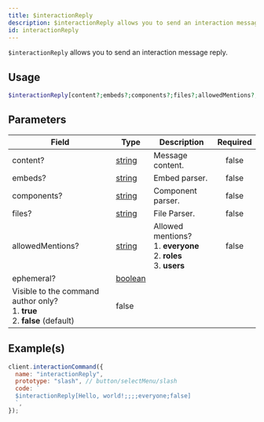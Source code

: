 ```yaml
---
title: $interactionReply
description: $interactionReply allows you to send an interaction message reply.
id: interactionReply
---
```


`$interactionReply` allows you to send an interaction message reply.

## Usage

```php
$interactionReply[content?;embeds?;components?;files?;allowedMentions?;ephemeral?]
```

## Parameters

| Field                                        | Type                                                                                                | Description                                                                      | Required |
| -------------------------------------------- | --------------------------------------------------------------------------------------------------- | -------------------------------------------------------------------------------- | :------: |
| content?                                     | [string](https://developer.mozilla.org/en-US/docs/Web/JavaScript/Reference/Global_Objects/String)   | Message content.                                                                 |  false   |
| embeds?                                      | [string](https://developer.mozilla.org/en-US/docs/Web/JavaScript/Reference/Global_Objects/String)   | Embed parser.                                                                    |  false   |
| components?                                  | [string](https://developer.mozilla.org/en-US/docs/Web/JavaScript/Reference/Global_Objects/String)   | Component parser.                                                                |  false   |
| files?                                       | [string](https://developer.mozilla.org/en-US/docs/Web/JavaScript/Reference/Global_Objects/String)   | File Parser.                                                                     |  false   |
| allowedMentions?                             | [string](https://developer.mozilla.org/en-US/docs/Web/JavaScript/Reference/Global_Objects/String)   | Allowed mentions? <br /> 1. **everyone** <br /> 2. **roles** <br /> 3. **users** |  false   |
| ephemeral?                                   | [boolean](https://developer.mozilla.org/en-US/docs/Web/JavaScript/Reference/Global_Objects/Boolean) |
 Visible to the command author only? <br /> 1. **true** <br /> 2. **false** (default)                | false                                                                            |

## Example(s)

```javascript
client.interactionCommand({
  name: "interactionReply",
  prototype: "slash", // button/selectMenu/slash
  code: `
  $interactionReply[Hello, world!;;;;everyone;false]
  `,
});
```
